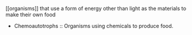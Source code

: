 [[organisms]] that use a form of energy other than light as the materials to make their own food

- Chemoautotrophs :: Organisms using chemicals to produce food.